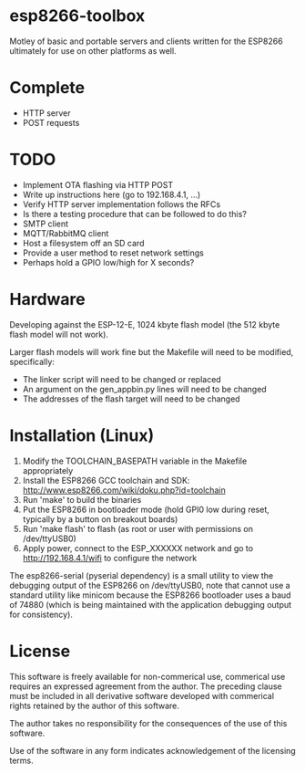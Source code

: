 # esp8266-toolbox
Motley of basic and portable servers and clients written for the ESP8266 ultimately for use on other platforms as well.

# Complete
* HTTP server
 * POST requests

# TODO
* Implement OTA flashing via HTTP POST
 * Write up instructions here (go to 192.168.4.1, ...)
* Verify HTTP server implementation follows the RFCs
 * Is there a testing procedure that can be followed to do this?
* SMTP client
* MQTT/RabbitMQ client
* Host a filesystem off an SD card
* Provide a user method to reset network settings
 * Perhaps hold a GPIO low/high for X seconds?

# Hardware
Developing against the ESP-12-E, 1024 kbyte flash model (the 512 kbyte flash model will not work).

Larger flash models will work fine but the Makefile will need to be modified, specifically:
* The linker script will need to be changed or replaced
* An argument on the gen_appbin.py lines will need to be changed
* The addresses of the flash target will need to be changed

# Installation (Linux)
1. Modify the TOOLCHAIN_BASEPATH variable in the Makefile appropriately
1. Install the ESP8266 GCC toolchain and SDK: http://www.esp8266.com/wiki/doku.php?id=toolchain
1. Run 'make' to build the binaries
1. Put the ESP8266 in bootloader mode (hold GPI0 low during reset, typically by a button on breakout boards)
1. Run 'make flash' to flash (as root or user with permissions on /dev/ttyUSB0)
1. Apply power, connect to the ESP_XXXXXX network and go to http://192.168.4.1/wifi to configure the network

The esp8266-serial (pyserial dependency) is a small utility to view the debugging output of the ESP8266 on /dev/ttyUSB0,
note that cannot use a standard utility like minicom because the ESP8266 bootloader uses a baud of 74880
(which is being maintained with the application debugging output for consistency).


# License
This software is freely available for non-commerical use, commerical use requires an expressed agreement from the author.
The preceding clause must be included in all derivative software developed with commerical rights retained by the author of this software.

The author takes no responsibility for the consequences of the use of this software.

Use of the software in any form indicates acknowledgement of the licensing terms.
